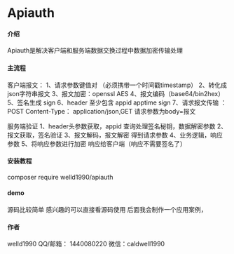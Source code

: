 # Apiauth
#### 介绍

Apiauth是解决客户端和服务端数据交换过程中数据加密传输处理

#### 主流程 
客户端报文：
1、请求参数键值对   （必须携带一个时间戳timestamp）
2、转化成json字符串报文
3、报文加密：openssl AES
4、报文编码（base64/bin2hex）
5、签名生成 sign
6、header 至少包含 appid apptime sign
7、请求报文传输 ：POST Content-Type： application/json,GET 请求参数为body=报文

服务端验证
1、header头参数获取，appid 查询处理签名秘钥，数据解密参数
2、报文获取，签名验证
3、报文解码，报文解密 得到请求参数
4、业务逻辑，响应参数
5、将响应参数进行加密 响应给客户端（响应不需要签名了）


#### 安装教程

composer require welld1990/apiauth 


#### demo

源码比较简单
感兴趣的可以直接看源码使用
后面我会制作一个应用案例，

#### 作者

welld1990 
QQ/邮箱： 1440080220
微信：caldwell1990
